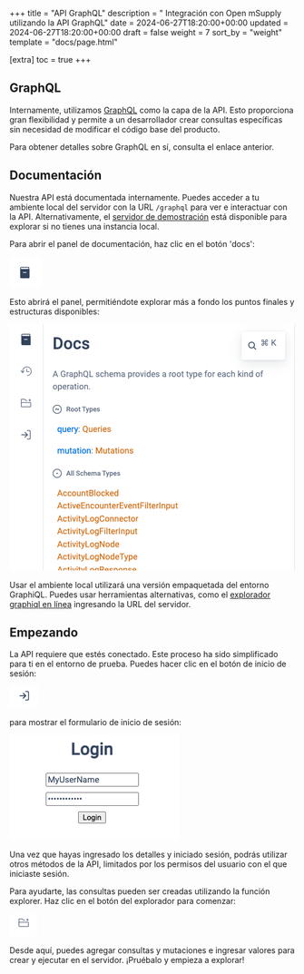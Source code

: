 +++
title = "API GraphQL"
description = " Integración con Open mSupply utilizando la API GraphQL"
date = 2024-06-27T18:20:00+00:00
updated = 2024-06-27T18:20:00+00:00
draft = false
weight = 7
sort_by = "weight"
template = "docs/page.html"

[extra]
toc = true
+++

<style>
    img.d { display: none }
    body.dark img.l { display: none }
    body.dark img.d { display: block }
    </style>

## GraphQL

Internamente, utilizamos [GraphQL](https://graphql.org/) como la capa de la API. Esto proporciona gran flexibilidad y permite a un desarrollador crear consultas específicas sin necesidad de modificar el código base del producto.

Para obtener detalles sobre GraphQL en sí, consulta el enlace anterior.

## Documentación

Nuestra API está documentada internamente. Puedes acceder a tu ambiente local del servidor con la URL `/graphql` para ver e interactuar con la API. Alternativamente, el [servidor de demostración](https://demo-open.msupply.org/graphql) está disponible para explorar si no tienes una instancia local.

Para abrir el panel de documentación, haz clic en el botón 'docs':

<p>
    <img alt="Docs button" src="images/api_docs_button_dark.png" class="d" />
    <img alt="Docs button"src="images/api_docs_button.png" class="l" />
</p>

Esto abrirá el panel, permitiéndote explorar más a fondo los puntos finales y estructuras disponibles:

<p>
    <img alt="Docs" src="images/api_docs_dark.png" class="d" />
    <img alt="Docs" src="images/api_docs.png" class="l" />
</p>

Usar el ambiente local utilizará una versión empaquetada del entorno GraphiQL. Puedes usar herramientas alternativas, como el [explorador graphiql en línea](https://graphiql-online.com/) ingresando la URL del servidor.

## Empezando

La API requiere que estés conectado. Este proceso ha sido simplificado para ti en el entorno de prueba. Puedes hacer clic en el botón de inicio de sesión:

<p>
    <img alt="Login button" src="images/api_login_button_dark.png" class="d" />
    <img alt="Login button" src="images/api_login_button.png" class="l" />
</p>

para mostrar el formulario de inicio de sesión:

<p>
    <img alt="Login form" src="images/api_login_form_dark.png" class="d" />
    <img alt="Login form" src="images/api_login_form.png" class="l" />
</p>

Una vez que hayas ingresado los detalles y iniciado sesión, podrás utilizar otros métodos de la API, limitados por los permisos del usuario con el que iniciaste sesión.

Para ayudarte, las consultas pueden ser creadas utilizando la función explorer. Haz clic en el botón del explorador para comenzar:

<p>
    <img alt="Explorer button" src="images/api_explorer_button_dark.png" class="d" />
    <img alt="Explorer button" src="images/api_explorer_button.png" class="l" />
</p>

Desde aquí, puedes agregar consultas y mutaciones e ingresar valores para crear y ejecutar en el servidor. ¡Pruébalo y empieza a explorar!
